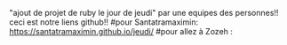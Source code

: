 "ajout de projet de ruby le jour de jeudi"
par une equipes des  personnes!!
ceci est notre liens github!!
#pour Santatramaximin: https://santatramaximin.github.io/jeudi/
#pour allez à Zozeh :
